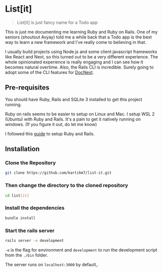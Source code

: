# List[it]
> List[it] is just fancy name for a Todo app

This is just me documenting me learning Ruby and Ruby on Rails. One of my seniors (shoutout Avyay) told me a while back that a Todo app is the best way to learn a new framework and I've really come to believing in that.

I usually build projects using Node.js and some client javascript frameworks like React and Next, so this turned out to be a very different experience. The whole opinionated experience is really engaging and I can see how it becomes natural overtime. Also, the Rails CLI is incredible. Surely going to adopt some of the CLI features for [DocNext](https://docnext.llocal.in).

## Pre-requisites
You should have Ruby, Rails and SQLite 3 installed to get this project running.

Ruby on rails seems to be easier to setup on Linux and Mac. I setup WSL 2 (Ubuntu) with Ruby and Rails. It's a pain to get it natively running on windows. (If you figure it out, do let me know)

I followed this [guide](https://gorails.com/setup/windows/11) to setup Ruby and Rails.

## Installation
### Clone the Repository
```bash
git clone https://github.com/kartikm7/list-it.git 
```

### Then change the directory to the cloned repository
```bash
cd list[it]
```

### Install the dependencies
```bash
bundle install
```

### Start the rails server
```bash
rails server -e development
```
`-e` is the flag for environment and `development` to run the development script from the `./bin` folder.

The server runs on `localhost:3000` by default,.